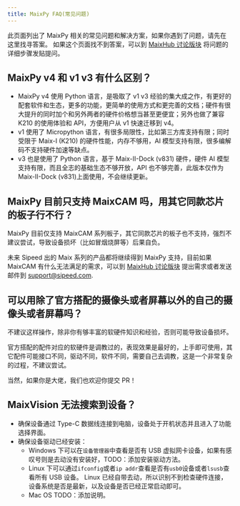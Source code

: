 ```yaml
---
title: MaixPy FAQ(常见问题)
---
```


此页面列出了 MaixPy 相关的常见问题和解决方案，如果你遇到了问题，请先在这里找寻答案。
如果这个页面找不到答案，可以到 [MaixHub 讨论版块](https://maixhub.com/discussion) 将问题的详细步骤发贴提问。

## MaixPy v4 和 v1 v3 有什么区别？

* MaixPy v4 使用 Python 语言，是吸取了 v1 v3 经验的集大成之作，有更好的配套软件和生态，更多的功能，更简单的使用方式和更完善的文档；硬件有很大提升的同时加个和另外两者的硬件价格想当甚至更便宜；另外也做了兼容 K210 的使用体验和 API，方便用户从 v1 快速迁移到 v4。
* v1 使用了 Micropython 语言，有很多局限性，比如第三方库支持有限；同时受限于 Maix-I (K210) 的硬件性能，内存不够用，AI 模型支持有限，很多编解码不支持硬件加速等缺点。
* v3 也是使用了 Python 语言，基于 Maix-II-Dock (v831) 硬件，硬件 AI 模型支持有限，而且全志的基础生态不够开放，API 也不够完善，此版本仅作为 Maix-II-Dock (v831)上面使用，不会继续更新。

## MaixPy 目前只支持 MaixCAM 吗，用其它同款芯片的板子行不行？

MaixPy 目前仅支持 MaixCAM 系列板子，其它同款芯片的板子也不支持，强烈不建议尝试，导致设备损坏（比如冒烟烧屏等）后果自负。

未来 Sipeed 出的 Maix 系列的产品都将继续得到 MaixPy 支持，目前如果 MaixCAM 有什么无法满足的需求，可以到 [MaixHub 讨论版块](https://maixhub.com/discussion) 提出需求或者发送邮件到 support@sipeed.com.

## 可以用除了官方搭配的摄像头或者屏幕以外的自己的摄像头或者屏幕吗？

不建议这样操作，除非你有够丰富的软硬件知识和经验，否则可能导致设备损坏。

官方搭配的配件对应的软硬件是调教过的，表现效果是最好的，上手即可使用，其它配件可能接口不同，驱动不同，软件不同，需要自己去调教，这是一个非常复杂的过程，不建议尝试。

当然，如果你是大佬，我们也欢迎你提交 PR！

## MaixVision 无法搜索到设备？

* 确保设备通过 Type-C 数据线连接到电脑，设备处于开机状态并且进入了功能选择界面。
* 确保设备驱动已经安装：
  * Windows 下可以在`设备管理器`中查看是否有 USB 虚拟网卡设备，如果有感叹号则是去动没有安装好，TODO：添加安装驱动方法。
  * Linux 下可以通过`ifconfig`或者`ip addr`查看是否有`usb0`设备或者`lsusb`查看所有 USB 设备。 Linux 已经自带去动，所以识别不到检查硬件连接，设备系统是否是最新，以及设备是否已经正常启动即可。
  * Mac OS TODO：添加说明。




